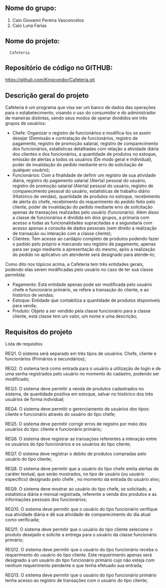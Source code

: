## Nome do grupo:

1. Caio Giovanni Pereira Vasconcelos
2. Caio Luna Farias

## Nome do projeto:

      Cafeteria

## Repositório de código no GITHUB:

https://github.com/Kingcondor/Cafeteria.git

## Descrição geral do projeto

Cafeteria é um programa que visa ser um banco de dados das operações para o estabelecimento, visando o uso do consumidor e do administrador de maneiras distintas, sendo seus modos de operar divididos em três grupos de usuários:

- Chefe: Organizar o registro de funcionários e modifica-los se assim desejar (Demissão e contratação de funcionários, registro de pagamento, registro de promoção salarial, registro de comparecimento dos funcionários, estatísticas detalhadas com relação a atividade diária dos clientes e dos funcionários, a quantidade de produtos no estoque, emissão de alertas a todos os usuários (De modo geral e individual), poder de invalidação do pedido mediante erro de solicitação de qualquer usuário);
- Funcionários:  Com a finalidade de definir um registro de sua atividade diária, registro do pagamento salarial (Alerta) pessoal do usuário, registro de promoção salarial (Alerta) pessoal do usuário, registro de comparecimento pessoal do usuário, estatísticas de trabalho diário (Histórico de vendas), quantidade de produtos no estoque, recebimento de alerta do chefe, recebimento do requerimento do pedido feito pelo cliente, poder de invalidação do pedido mediante erro de solicitação apenas de transações realizadas pelo usuário (funcionário). Além disso a classe de funcionários é dividida em dois grupos, a primaria com acesso a todas as funcionalidades supracitadas e a segundaria com acesso apenas a consulta de dados pessoais (sem direito a realização de transação ou interação com a classe cliente);
- Clientes: Tem acesso ao cardápio completo de produtos podendo fazer o pedido pelo próprio e marcando seu registro de pagamento, apenas para ser pago mediante a apresentação do mesmo, após a realização do pedido no aplicativo um atendente será designado para atende-lo;

Como dito nos tópicos acima, a Cafeteria tem três entidades gerais, podendo elas serem modificadas pelo usuário no caso de ter sua classe permitida:

- Pagamento: Está entidade apenas pode ser modificada pelo usuário chefe e funcionário primário, se refere a transação do cliente, e ao histórico de vendas;
- Estoque: Entidade que contabiliza a quantidade de produtos disponíveis para venda;
- Produto: Objeto a ser vendido pela classe funcionário para a classe cliente, está classe tem um valor, um nome e uma descrição;

## Requisitos do projeto

Lista de requisitos

REQ1. O sistema será separado em três tipos de usuários: Chefe, cliente e funcionários (Primários e secundários);

REQ2. O sistema terá como entrada para o usuário a utilização de login e de uma senha registrados pelo usuário no momento do cadastro, podendo ser modificado;

REQ3.   O sistema deve permitir a venda de produtos cadastrados no sistema, de quantidade positiva em estoque, salvar no histórico dos três usuários de forma individual;

REQ4. O sistema deve permitir o gerenciamento de usuários dos tipos: cliente e funcionário através do usuário do tipo chefe;

REQ5.  O sistema deve permitir corrigir erros de registro por meio dos usuários do tipo: cliente e funcionário primário;

REQ6. O sistema deve registrar as transações referentes a interação entre os usuários do tipo funcionários e os usuários do tipo cliente;

REQ7. O sistema deve registrar o debito de produtos compradas pelo usuário do tipo cliente;

REQ8. O sistema deve permitir que a usuário do tipo chefe emita alertas de caráter textual, que serão mostrados, no tipo de usuário (ou usuário especifico) designado pelo chefe , no momento da entrada do usuário alvo;

REQ9.  O sistema deve mostrar ao usuário do tipo chefe, se solicitado, a estatística diária e mensal registrada, referente a venda dos produtos e as informações pessoais dos funcionários;

REQ10. O sistema deve permitir que o usuário do tipo funcionário verifique sua atividade diária e dê sua atividade de comparecimento do dia atual como verificada;

REQ11. O sistema deve permitir que o usuário do tipo cliente selecione o produto desejado e solicite a entrega para o usuário da classe funcionário primário;

REQ12. O sistema deve permitir que o usuário do tipo funcionário receba o requerimento do usuário do tipo cliente. Este requerimento apenas será designado a um usuário do tipo funcionário primário cujo não esteja com nenhum requerimento pendente e que tenha efetuado sua entrada;

REQ13. O sistema deve permitir que o usuário do tipo funcionário primário tenha acesso ao registro de transações com o usuário do tipo cliente;
